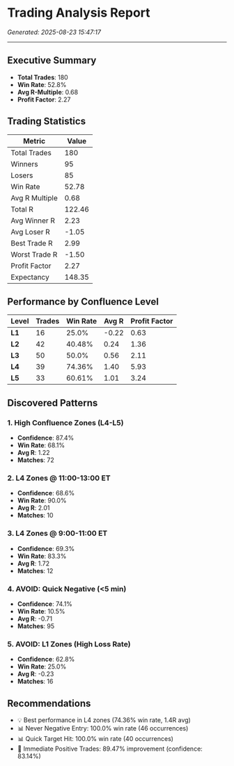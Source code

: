 # Trading Analysis Report

*Generated: 2025-08-23 15:47:17*

---

## Executive Summary

- **Total Trades**: 180
- **Win Rate**: 52.8%
- **Avg R-Multiple**: 0.68
- **Profit Factor**: 2.27

## Trading Statistics

| Metric | Value |
|--------|-------|
| Total Trades | 180 |
| Winners | 95 |
| Losers | 85 |
| Win Rate | 52.78 |
| Avg R Multiple | 0.68 |
| Total R | 122.46 |
| Avg Winner R | 2.23 |
| Avg Loser R | -1.05 |
| Best Trade R | 2.99 |
| Worst Trade R | -1.50 |
| Profit Factor | 2.27 |
| Expectancy | 148.35 |

## Performance by Confluence Level

| Level | Trades | Win Rate | Avg R | Profit Factor |
|-------|--------|----------|-------|---------------|
| **L1** | 16 | 25.0% | -0.22 | 0.63 |
| **L2** | 42 | 40.48% | 0.24 | 1.36 |
| **L3** | 50 | 50.0% | 0.56 | 2.11 |
| **L4** | 39 | 74.36% | 1.40 | 5.93 |
| **L5** | 33 | 60.61% | 1.01 | 3.24 |

## Discovered Patterns

### 1. High Confluence Zones (L4-L5)

- **Confidence**: 87.4%
- **Win Rate**: 68.1%
- **Avg R**: 1.22
- **Matches**: 72

### 2. L4 Zones @ 11:00-13:00 ET

- **Confidence**: 68.6%
- **Win Rate**: 90.0%
- **Avg R**: 2.01
- **Matches**: 10

### 3. L4 Zones @ 9:00-11:00 ET

- **Confidence**: 69.3%
- **Win Rate**: 83.3%
- **Avg R**: 1.72
- **Matches**: 12

### 4. AVOID: Quick Negative (<5 min)

- **Confidence**: 74.1%
- **Win Rate**: 10.5%
- **Avg R**: -0.71
- **Matches**: 95

### 5. AVOID: L1 Zones (High Loss Rate)

- **Confidence**: 62.8%
- **Win Rate**: 25.0%
- **Avg R**: -0.23
- **Matches**: 16

## Recommendations

- 💡 Best performance in L4 zones (74.36% win rate, 1.4R avg)
- 📊 Never Negative Entry: 100.0% win rate (46 occurrences)
- 📊 Quick Target Hit: 100.0% win rate (40 occurrences)
- 🎯 Immediate Positive Trades: 89.47% improvement (confidence: 83.14%)


